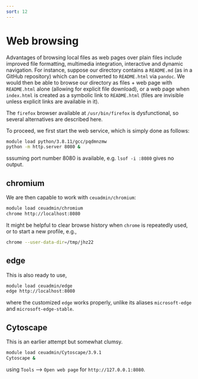 ```yaml
---
sort: 12
---
```


# Web browsing

Advantages of browsing local files as web pages over plain files include improved file formatting, multimedia integration, interactive
and dynamic navigation. For instance, suppose our directory contains a `README.md` (as in a GitHub repository) which can be converted to
`README.html` via `pandoc`. We would then be able to browse our directory as files + web page with `README.html` alone (allowing for
explicit file download), or a web page when `index.html` is created as a symbolic link to `README.html` (files are invisible unless
explicit links are available in it).

The `firefox` browser available at `/usr/bin/firefox` is dysfunctional, so several alternatives are described here.

To proceed, we first start the web service, which is simply done as follows:

```bash
module load python/3.8.11/gcc/pqdmnzmw
python -m http.server 8080 &
```

sssuming port number 8080 is available, e.g. `lsof -i :8080` gives no output.

## chromium

We are then capable to work with `ceuadmin/chromium`:

```bash
module load ceuadmin/chromium
chrome http://localhost:8080
```

It might be helpful to clear browse history when `chrome` is repeatedly used, or to start a new profile, e.g.,

```bash
chrome --user-data-dir=/tmp/jhz22
```

## edge

This is also ready to use,

```bash
module load ceuadmin/edge
edge http://localhost:8080
```

where the customized `edge` works properly, unlike its aliases `microsoft-edge` and `microsoft-edge-stable`.

## Cytoscape

This is an earlier attempt but somewhat clumsy.

```bash
module load ceuadmin/Cytoscape/3.9.1
Cytoscape &
```

using `Tools` --> `Open web page` for `http://127.0.0.1:8080`.
